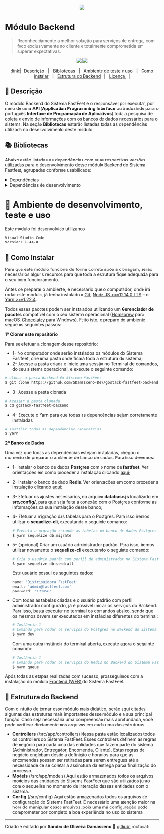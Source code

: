 <p align="center" target="_blank">
  <img src="https://i.imgur.com/b9HrmqJ.png" target="_blank">
</p>

# Módulo Backend

> Reconhecidamente a melhor solução para serviços de entrega, com foco exclusivamente no cliente e totalmente comprometida em superar expectativas.

<p align="center" target="_blank">
  <img src="https://img.shields.io/badge/Version-0.1-blueviolet?style=plastic" target="_blank">
  <img src="https://img.shields.io/badge/NodeJS-%3E%3D12.14.0-blueviolet?style=plastic&logo=node.js" target="_blank">
</p>

<p align="center" target="_blank">
:link:| &nbsp;<a href="#page_with_curl-Descrição" target="_blank">Descrição</a> &nbsp;  | &nbsp; <a href="#books-Bibliotecas">Bibliotecas</a> &nbsp; | &nbsp; <a href="#shell-ambiente-de-desenvolvimento-teste-e-uso">Ambiente de teste e uso</a> &nbsp; | &nbsp; <a href="#floppy_disk-Como-Instalar">Como instalar</a> &nbsp; | &nbsp; <a href="#office-Estrutura-do-Backend">Estrutura do Backend</a> &nbsp; | &nbsp; <a href="https://github.com/SDamasceno-Dev/gostack-fastfeet-back_end/blob/master/LICENSE.MD">Licença </a> &nbsp; |</p>

## :page_with_curl: Descrição

O módulo Backend do Sistema FastFeet é o responsável por executar, por meio de uma **API** (**Application Programming Interface** ou traduzindo para o português **Interface de Programação de Aplicativos**) toda a pesquisa de coleta e envio de informações com os bancos de dados necessários para o sistema. Na seção **Bibliotecas** estarão listadas todas as dependências utilizada no desenvolvimento deste módulo.

## :books: Bibliotecas

Abaixo estão listadas as dependências com suas respectivas versões utilizadas para o desenvolvimento desse módulo Backend do Sistema Fastfeet, agrupadas conforme usabilidade:

<details><summary>Dependências</summary>
  <p>
    <ul>
    <li><a href="https://www.npmjs.com/package/bcryptjs" target="_blank">bcryptjs</a> [^2.4.3]</li>
    <li><a href="https://github.com/bee-queue/bee-queue" target="_blank">bee-queue</a> [^1.2.3]</li>
    <li><a href="https://www.npmjs.com/package/cors" target="_blank">cors]</a> [^2.8.5</li>
    <li><a href="https://github.com/date-fns/date-fns" target="_blank">date-fns</a> [^2.0.0-beta.5]</li>
    <li><a href="https://www.npmjs.com/package/express" target="_blank">express</a> [^4.17.1]</li>
    <li><a href="https://www.npmjs.com/package/express-handlebars" target="_blank">express-handlebars</a> [^3.1.0]</li>
    <li><a href="https://www.npmjs.com/package/jsonwebtoken" target="_blank">jsonwebtoken</a> [^8.5.1]</li>
    <li><a href="https://www.npmjs.com/package/multer" target="_blank">multer</a> [^1.4.2]</li>
    <li><a href="https://nodemailer.com/about/" target="_blank">nodemailer</a> [^6.4.2]</li>
    <li><a href="https://www.npmjs.com/package/nodemailer-express-handlebars" target="_blank">nodemailer-express-handlebars</a> [^3.1.0]</li>
    <li><a href="https://www.npmjs.com/package/pg" target="_blank">pg</a> [^7.18.1]</li>
    <li><a href="https://www.npmjs.com/package/pg-hstore" target="_blank">pg-hstore</a> [^2.3.3]</li>
    <li><a href="https://www.npmjs.com/package/sequelize" target="_blank">sequelize</a> [^5.21.3]</li>
    <li><a href="https://www.npmjs.com/package/yup" target="_blank">yup</a> [^0.28.1]</li>
    </ul>
  </p>
</details>
<details><summary>Dependências de desenvolvimento</summary>
  <p>
    <ul>
    <li><a href="https://www.npmjs.com/package/eslint" target="_blank">eslint</a> [^6.8.0]</li>
    <li><a href="https://www.npmjs.com/package/eslint-config-airbnb-base" target="_blank">eslint-config-airbnb-base</a> [^14.0.0]</li>
    <li><a href="https://www.npmjs.com/package/eslint-config-prettier" target="_blank">eslint-config-prettier</a> [^6.10.0]</li>
    <li><a href="https://www.npmjs.com/package/eslint-plugin-import" target="_blank">eslint-plugin-import</a> [^2.20.0]</li>
    <li><a href="https://www.npmjs.com/package/eslint-plugin-prettier" target="_blank">eslint-plugin-prettier</a> [^3.1.2]</li>
    <li><a href="https://www.npmjs.com/package/nodemon" target="_blank">nodemon</a> [^2.0.2]</li>
    <li><a href="https://www.npmjs.com/package/prettier" target="_blank">prettier</a> [^1.19.1]</li>
    <li><a href="https://www.npmjs.com/package/sequelize-cli" target="_blank">sequelize-cli</a> [^5.5.1]</li>
    <li><a href="https://www.npmjs.com/package/sucrase" target="_blank">sucrase</a> [^3.12.1]</li>
    </ul>
  </p>
</details>

# :shell: Ambiente de desenvolvimento, teste e uso

Este módulo foi desenvolvido utilizando

```bash
Visual Studio Code
Version: 1.44.0
```

## :floppy_disk: Como Instalar

Para que este módulo funcione de forma correta após a clonagem, serão necessários alguns recursos para que toda a estrutura fique adequada para o seu bom funcionamento.

Antes de preparar o ambiente, é necessário que o computador, onde irá rodar este módulo, já tenha instalado o [Git](https://git-scm.com/), [Node.JS >=v12.14.0 LTS](https://nodejs.org/en/) e o [Yarn >=v1.22.4](https://yarnpkg.com/).

Todos esses pacotes podem ser instalados utilizando um **Gerenciador de pacotes** compatível com o seu sistema operacional ([Homebrew](https://brew.sh/) para macOS, [Chocolatey](https://chocolatey.org/) para Windows).
Feito isto, o preparo do ambiente segue os seguintes passos:

**1º Clonar este repositório**

Para se efetuar a clonagem desse repositório:
* 1- No computador onde serão instalados os módulos do Sistema Fastfeet, crie uma pasta onde ficará toda a estrutura do sistema;
* 2- Acesse a pasta criada e inicie uma sessão no Terminal de comandos, do seu sistema operacional, e execute o seguinte comando:

```bash
# Clonar a pasta Backend do Sistema FastFeet
$ git clone https://github.com/SDamasceno-Dev/gostack-fastfeet-backend
```

* 3- Acesse a pasta clonada

```bash
# Acessar a pasta clonada
$ cd gostack-fastfeet-backend
```

* 4- Execute o Yarn para que todas as dependências sejam corretamente instaladas

```bash
# Instalar todas as dependências necessárias
$ yarn
```

**2º Banco de Dados**

Uma vez que todas as dependências estejam instaladas, chegou o momento de preparar o ambiente de banco de dados. Para isso devemos:

* 1- Instalar o banco de dados **Postgres** com o nome de **fastfeet**. Ver orientações em como proceder a instalação clicando [aqui](https://www.postgresql.org/);
* 2- Instalar o banco de dado **Redis**. Ver orientações em como proceder a instalação clicando [aqui](https://redis.io/);
* 3- Efetuar os ajustes necessários, no arquivo **database.js** localizado em **src/config/**, para que seja feita a conexão com o Postgres conforme as informações da sua instalação desse banco;
* 4- Efetuar a migração das tabelas para o Postgres. Para isso iremos utilizar o **sequelize-cli**, executando o seguinte comando:

  ```bash
  # Executa a migração criando as tabelas no banco de dados Postgres
  $ yarn sequelize db:migrate
  ```

* 5- (opcional) Criar um usuário administrador padrão. Para isso, iremos utilizar novamente o **sequelize-cli** executando o seguinte comando:

  ```bash
  # Cria o usuário padrão com perfil de administrador no Sistema FastFeet
  $ yarn sequelize db:seed:all
  ```

  Este usuário possui os seguintes dados:

  ```bash
  name: 'Distribuidora FastFeet'
  email: 'admin@fastfeet.com'
  password: '123456'
  ```

* Com todas as tabelas criadas e o usuário padrão com perfil administrador configurado, já é possível iniciar os serviços do Backend. Para isso, basta executar no terminal os comandos abaixo, sendo que os mesmos devem ser executados em instâncias diferentes do terminal:

  ```bash
  # Instância 1
  # Comando para rodar os serviços do Postgres no Backend do Sistema FastFeet
  $ yarn dev
  ```

  Com uma outra instância do terminal aberta, execute agora o seguinte comando:

  ```bash
  # Instância 1
  # Comando para rodar os serviços do Redis no Backend do Sistema FastFeet
  $ yarn queue
  ```

Após todas as etapas realizadas com sucesso, prosseguimos com a instalação do módulo [Frontend (WEB)](https://github.com/SDamasceno-Dev/gostasck-fastfeet-frontend) do Sistema FastFeet.

## :office: Estrutura do Backend

Com o intuito de tornar esse módulo mais didático, serão aqui citadas algumas das estruturas mais importantes desse módulo e a sua principal função. Caso seja necessária uma compreensão mais aprofundada, você pode verificar diretamente nos arquivos em cada uma das estruturas.

* **Controllers**  (/src/app/controllers)
 Nessa pasta estão localizados todos os controllers do Sistema FastFeet. Esses controllers definem as regras de negócio para cada uma das entidades que fazem parte do sistema (Administrador, Entregador, Encomenda, Cliente). Estas regras de negócio englobam desde a definição e horários para que as encomendas possam ser retiradas para serem entregues até a necessidade de se coletar a assinatura da entrega paraa finalização do processo.
* **Models** (/src/app/models)
Aqui estão armazenados todos os arquivos modelos das entidades do Sistema FastFeet que são utilizados junto com o sequelize no momento de interação dessas entidades com o sistema.
* **Config** (/src/config)
Aqui estão armazenados todos os arquivos de configuração do Sistema FastFeet. É necessário uma atenção maior na hora de manipular esses arquivos, pois uma má configuração pode comprometer por completo a boa experiência no uso do sistema.

---
Criado e editado por **Sandro de Oliveira Damasceno** :space_invader:   [github!](https://github.com/SDamasceno-Dev) :octocat:

